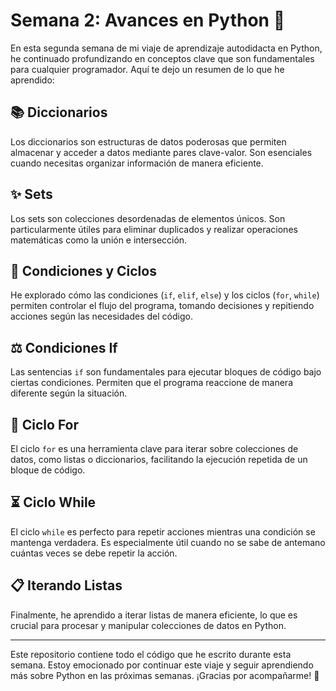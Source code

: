 # Semana 2: Avances en Python 🚀

En esta segunda semana de mi viaje de aprendizaje autodidacta en Python, he continuado profundizando en conceptos clave que son fundamentales para cualquier programador. Aquí te dejo un resumen de lo que he aprendido:

## 📚 Diccionarios
Los diccionarios son estructuras de datos poderosas que permiten almacenar y acceder a datos mediante pares clave-valor. Son esenciales cuando necesitas organizar información de manera eficiente.

## ✨ Sets
Los sets son colecciones desordenadas de elementos únicos. Son particularmente útiles para eliminar duplicados y realizar operaciones matemáticas como la unión e intersección.

## 🔄 Condiciones y Ciclos
He explorado cómo las condiciones (`if`, `elif`, `else`) y los ciclos (`for`, `while`) permiten controlar el flujo del programa, tomando decisiones y repitiendo acciones según las necesidades del código.

## ⚖️ Condiciones If
Las sentencias `if` son fundamentales para ejecutar bloques de código bajo ciertas condiciones. Permiten que el programa reaccione de manera diferente según la situación.

## 🔁 Ciclo For
El ciclo `for` es una herramienta clave para iterar sobre colecciones de datos, como listas o diccionarios, facilitando la ejecución repetida de un bloque de código.

## ⏳ Ciclo While
El ciclo `while` es perfecto para repetir acciones mientras una condición se mantenga verdadera. Es especialmente útil cuando no se sabe de antemano cuántas veces se debe repetir la acción.

## 📋 Iterando Listas
Finalmente, he aprendido a iterar listas de manera eficiente, lo que es crucial para procesar y manipular colecciones de datos en Python.

---

Este repositorio contiene todo el código que he escrito durante esta semana. Estoy emocionado por continuar este viaje y seguir aprendiendo más sobre Python en las próximas semanas. ¡Gracias por acompañarme! 🚀
